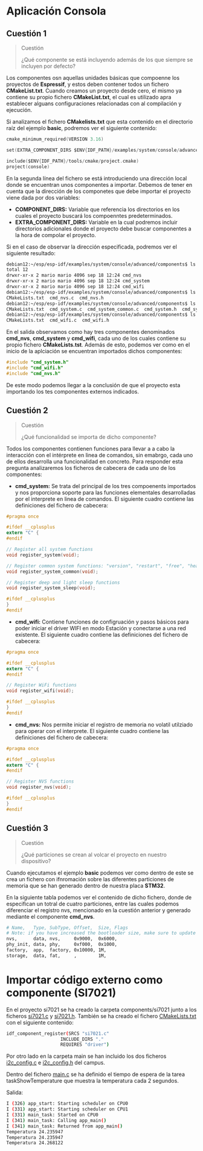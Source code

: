 # Aplicación Consola

## Cuestión 1

>Cuestión
>
>¿Qué componente se está incluyendo además de los que siempre se incluyen por defecto?

Los componentes osn aquellas unidades básicas que compoenne los proyectos de **Espressif**, y estos deben contener todos un fichero **CMakeList.txt**. Cuando creamos un proyecto desde cero, el mismo ya contiene su propio fichero **CMakeList.txt**, el cual es utilizado apra establecer alguans configuraciones relacionadas con al compilación y ejecución.

Si analizamos el fichero **CMakelists.txt** que esta contenido en el directorio raíz del ejemplo **basic**, podremos ver el siguiente contenido:

```C
cmake_minimum_required(VERSION 3.16)

set(EXTRA_COMPONENT_DIRS $ENV{IDF_PATH}/examples/system/console/advanced/components)

include($ENV{IDF_PATH}/tools/cmake/project.cmake)
project(console)
```

En la segunda línea del fichero se está introduciendo una dirección local donde se encuentran unos componentes a importar. Debemos de tener en cuenta que la dirección de los componetes que debe importar el proyecto viene dada por dos variables:
 - **COMPONENT_DIRS:** Variable que referencia los directorios en los cuales el proyecto buscará los compoenntes predeterminados.
 - **EXTRA_COMPONENT_DIRS:** Variable en la cual podremos incluir directorios adicionales donde el proyecto debe buscar componentes a la hora de compolar el proyecto.

Si en el caso de observar la dirección especificada, podremos ver el siguiente resultado:

```BASH
debian12:~/esp/esp-idf/examples/system/console/advanced/components$ ls -l
total 12
drwxr-xr-x 2 mario mario 4096 sep 18 12:24 cmd_nvs
drwxr-xr-x 2 mario mario 4096 sep 18 12:24 cmd_system
drwxr-xr-x 2 mario mario 4096 sep 18 12:24 cmd_wifi
debian12:~/esp/esp-idf/examples/system/console/advanced/components$ ls cmd_nvs/
CMakeLists.txt  cmd_nvs.c  cmd_nvs.h
debian12:~/esp/esp-idf/examples/system/console/advanced/components$ ls cmd_system/
CMakeLists.txt  cmd_system.c  cmd_system_common.c  cmd_system.h  cmd_system_sleep.c
debian12:~/esp/esp-idf/examples/system/console/advanced/components$ ls cmd_wifi/
CMakeLists.txt  cmd_wifi.c  cmd_wifi.h
```

En el salida observamos como hay tres componentes denominados **cmd_nvs**, **cmd_system** y **cmd_wifi**, cada uno de los cuales contiene su propio fichero **CMakeLists.tst**. Además de esto, podemos ver como en el inicio de la aplciación se encuentran importados dichos componentes:

```C
#include "cmd_system.h"
#include "cmd_wifi.h"
#include "cmd_nvs.h"
```

De este modo podemos llegar a la conclusión de que el proyecto esta importando los tes componentes externos indicados.


## Cuestión 2

>Cuestión
>
>¿Qué funcionalidad se importa de dicho componente?

Todos los componentes contienen funciones para llevar a a cabo la interacción con el intérprete en linea de comandos, sin emabrgo, cada uno de ellos desarrolla una funcionalidad en concreto. Para responder esta pregunta analizaremos los ficheros de cabecera de cada uno de los componentes:

- **cmd_system:** Se trata del principal de los tres compoenents importados y nos proporciona soporte para las funciones elementales desarrolladas por el interprete en linea de comandos. El siguiente cuadro contiene las definiciones del fichero de cabecera:

```C
#pragma once

#ifdef __cplusplus
extern "C" {
#endif

// Register all system functions
void register_system(void);

// Register common system functions: "version", "restart", "free", "heap", "tasks"
void register_system_common(void);

// Register deep and light sleep functions
void register_system_sleep(void);

#ifdef __cplusplus
}
#endif
```

 - **cmd_wifi:** Contiene funciones de configruación y pasos básicos para poder iniciar el driver WIFI en modo Estación y conectarse a una red existente. El siguiente cuadro contiene las definiciones del fichero de cabecera:

```C
#pragma once

#ifdef __cplusplus
extern "C" {
#endif

// Register WiFi functions
void register_wifi(void);

#ifdef __cplusplus
}
#endif
```

 - **cmd_nvs:** Nos permite iniciar el registro de memoria no volatil utilziado para operar con el interprete. El siguiente cuadro contiene las definiciones del fichero de cabecera:

```C
#pragma once

#ifdef __cplusplus
extern "C" {
#endif

// Register NVS functions
void register_nvs(void);

#ifdef __cplusplus
}
#endif
```

## Cuestión 3

>Cuestión
>
>¿Qué particiones se crean al volcar el proyecto en nuestro dispositivo?

Cuando ejecutamos el ejemplo **basic** podemos ver como dentro de este se crea un fichero con ifnromación sobre las diferentes particiones de memoria que se han generado dentro de nuestra placa **STM32**.

En la siguiente tabla podemos ver el contenido de dicho fichero, donde de especifican un totral de cuatro particiones, entre las cuales podemos diferenciar el registro nvs, mencionado en la cuestión anterior y generado mediante el componente **cmd_nvs**.

```BASH
# Name,   Type, SubType, Offset,  Size, Flags
# Note: if you have increased the bootloader size, make sure to update the offsets to avoid overlap
nvs,      data, nvs,     0x9000,  0x6000,
phy_init, data, phy,     0xf000,  0x1000,
factory,  app,  factory, 0x10000, 1M,
storage,  data, fat,     ,        1M,
```



# Importar código externo como componente (SI7021)
En el proyecto si7021 se ha creado la carpeta components/si7021 junto a los ficheros [si7021.c](si70121/components/si70121/si7021.c) y [si7021.h](si70121/components/si70121/si7021.h). También se ha creado el fichero [CMakeLists.txt](si70121/components/si70121/CMakeLists.txt) con el siguiente contenido:
```BASH
idf_component_register(SRCS "si7021.c"
                    INCLUDE_DIRS "."
                    REQUIRES "driver")
```

Por otro lado en la carpeta main se han incluido los dos ficheros [i2c_config.c](si70121/main/i2c_config.c) e [i2c_config.h](si70121/main/i2c_config.h) del campus.

Dentro del fichero [main.c](si70121/main/main.c) se ha definido el tiempo de espera de la tarea taskShowTemperature que muestra la temperatura cada 2 segundos.

Salida:

```BASH
I (326) app_start: Starting scheduler on CPU0
I (331) app_start: Starting scheduler on CPU1
I (331) main_task: Started on CPU0
I (341) main_task: Calling app_main()
I (341) main_task: Returned from app_main()
Temperatura 24.235947
Temperatura 24.235947
Temperatura 24.268122
```
